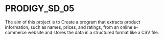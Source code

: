 # PRODIGY_SD_05
The aim of this project is to Create a program that extracts product information, such as names, prices, and ratings, from an online e- commerce website and stores the data in a structured format like a CSV file.
